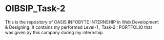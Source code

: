 # OIBSIP_Task-2
This is the repository of OASIS INFOBYTE INTERNSHIP in Web Development & Designing. It contains my performed Level-1 , Task-2 : PORTFOLIO that was given by this company during my internship.

